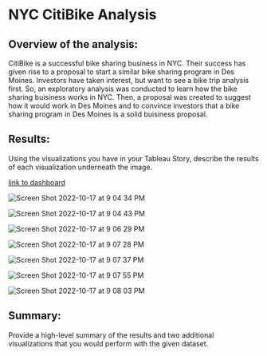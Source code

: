 # NYC CitiBike Analysis

## Overview of the analysis: 

CitiBike is a successful bike sharing business in NYC. Their success has given rise to a proposal to start a similar bike sharing program in Des Moines. Investors have taken interest, but want to see a bike trip analysis first. So, an exploratory analysis was conducted to learn how the bike sharing buisiness works in NYC. Then, a proposal was created to suggest how it would work in Des Moines and to convince investors that a bike sharing program in Des Moines is a solid buisiness proposal. 

## Results: 
Using the visualizations you have in your Tableau Story, describe the results of each visualization underneath the image.

[link to dashboard](https://public.tableau.com/app/profile/alexi7442/viz/NYCCitiBikeAnalysis_16660629907300/ChallengeStory?publish=yes "link to dashboard")

![Screen Shot 2022-10-17 at 9 04 34 PM](https://user-images.githubusercontent.com/106785377/196326491-c5c78ff2-b183-4b8f-85a8-0cd1c75d7a6d.png)

![Screen Shot 2022-10-17 at 9 04 43 PM](https://user-images.githubusercontent.com/106785377/196326500-7a0d9d3d-15b8-49f0-ae3e-7df765299e24.png)

![Screen Shot 2022-10-17 at 9 06 29 PM](https://user-images.githubusercontent.com/106785377/196326514-b9b689f1-d80d-4968-9c42-f181d0d11790.png)

![Screen Shot 2022-10-17 at 9 07 28 PM](https://user-images.githubusercontent.com/106785377/196326523-acbc7df2-67c2-444a-b2ef-63065aa5e0cf.png)

![Screen Shot 2022-10-17 at 9 07 37 PM](https://user-images.githubusercontent.com/106785377/196326529-4e7a57ea-fa21-4468-a8c5-6a3299689969.png)

![Screen Shot 2022-10-17 at 9 07 55 PM](https://user-images.githubusercontent.com/106785377/196326535-2b71bbe5-251f-4afe-84fc-2177b822c936.png)

![Screen Shot 2022-10-17 at 9 08 03 PM](https://user-images.githubusercontent.com/106785377/196326542-4afed140-0510-4581-840f-d7a657ecaf2f.png)

## Summary: 
Provide a high-level summary of the results and two additional visualizations that you would perform with the given dataset.
